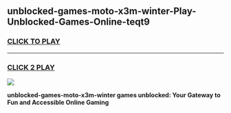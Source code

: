 
## unblocked-games-moto-x3m-winter-Play-Unblocked-Games-Online-teqt9
<h3>
<a href="https://premium76.site?title=unblocked-games-moto-x3m-winter&ref=24A">CLICK TO PLAY</a></h3>
<hr>

<h3>
<a href="https://premium76.site?title=unblocked-games-moto-x3m-winter&ref=24A">CLICK 2 PLAY</a>
  
</h3>

<a href="https://premium76.site?title=unblocked-games-moto-x3m-winter&ref=24A"><img src="https://clearcache.store/games.png"></a>


**unblocked-games-moto-x3m-winter games unblocked: Your Gateway to Fun and Accessible Online Gaming**
